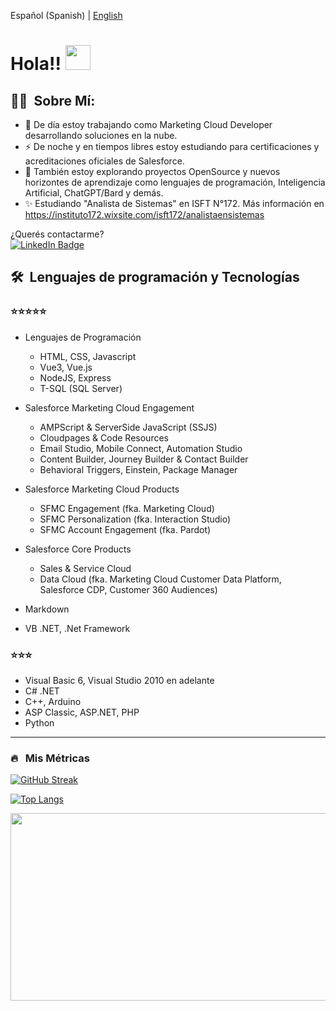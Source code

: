 
Español (Spanish) | <a href="https://www.linkedin.com/in/pablofacciano">English</a>

<h1>Hola!! <img src="https://media.giphy.com/media/hvRJCLFzcasrR4ia7z/giphy.gif" width="40"></h1>

## 👨‍💻 &nbsp;Sobre Mí:

- 🔭 De día estoy trabajando como Marketing Cloud Developer desarrollando soluciones en la nube.
- ⚡ De noche y en tiempos libres estoy estudiando para certificaciones y acreditaciones oficiales de Salesforce.
- 🌱 También estoy explorando proyectos OpenSource y nuevos horizontes de aprendizaje como lenguajes de programación, Inteligencia Artificial, ChatGPT/Bard y demás.
- ✨ Estudiando "Analista de Sistemas" en ISFT N°172. Más información en https://instituto172.wixsite.com/isft172/analistaensistemas

<p>¿Querés contactarme?<br><a href="https://www.linkedin.com/in/pablofacciano"><img src="https://img.shields.io/badge/LinkedIn-blue?style=for-the-badge&logo=linkedin&logoColor=white" alt="LinkedIn Badge"></a></p>


## 🛠 &nbsp;Lenguajes de programación y Tecnologías

### ⭐⭐⭐⭐⭐

- Lenguajes de Programación
  - HTML, CSS, Javascript
  - Vue3, Vue.js
  - NodeJS, Express
  - T-SQL (SQL Server)

- Salesforce Marketing Cloud Engagement
  - AMPScript & ServerSide JavaScript (SSJS)
  - Cloudpages & Code Resources
  - Email Studio, Mobile Connect, Automation Studio
  - Content Builder, Journey Builder & Contact Builder
  - Behavioral Triggers, Einstein, Package Manager

- Salesforce Marketing Cloud Products
  - SFMC Engagement (fka. Marketing Cloud)
  - SFMC Personalization (fka. Interaction Studio)
  - SFMC Account Engagement (fka. Pardot)

- Salesforce Core Products
  - Sales & Service Cloud
  - Data Cloud (fka. Marketing Cloud Customer Data Platform, Salesforce CDP, Customer 360 Audiences)

- Markdown
- VB .NET, .Net Framework

### ⭐⭐⭐

- Visual Basic 6, Visual Studio 2010 en adelante
- C# .NET
- C++, Arduino
- ASP Classic, ASP.NET, PHP
- Python


----

### 🔥 &nbsp; Mis Métricas


[![GitHub Streak](http://github-readme-streak-stats.herokuapp.com?user=pablofacciano&theme=dark&background=000000)](https://git.io/streak-stats)


[![Top Langs](https://github-readme-stats.vercel.app/api/top-langs/?username=pablofacciano&layout=compact&theme=vision-friendly-dark)](https://github.com/anuraghazra/github-readme-stats)


<img src="https://media.giphy.com/media/dWesBcTLavkZuG35MI/giphy.gif" width="600" height="300"  />